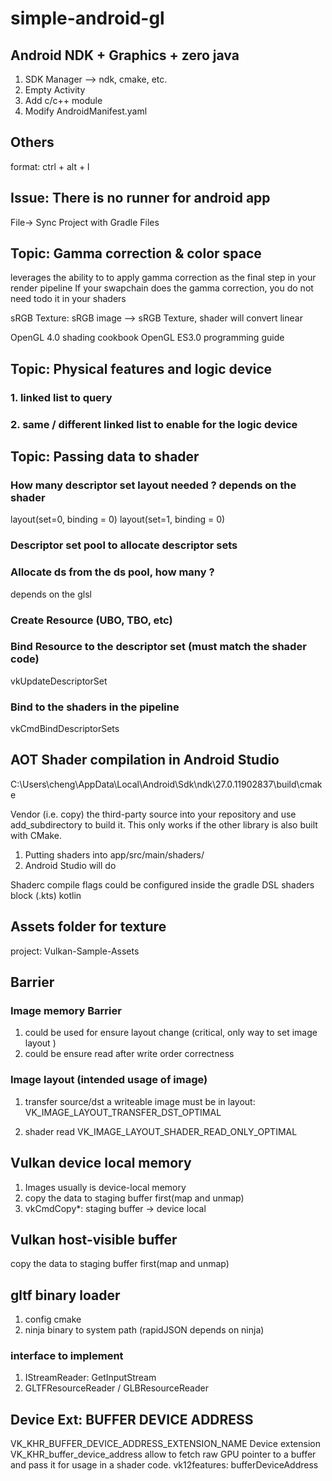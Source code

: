 # simple-android-gl

## Android NDK + Graphics + zero java

1. SDK Manager --> ndk, cmake, etc.
2. Empty Activity
3. Add c/c++ module
4. Modify AndroidManifest.yaml



## Others

format: ctrl + alt + l

## Issue: There is no runner for android app
File-> Sync Project with Gradle Files

## Topic: Gamma correction & color space
leverages the ability to to apply gamma correction as the final step in your render pipeline
If your swapchain does the gamma correction, you do not need todo it in your shaders


sRGB Texture: sRGB image --> sRGB Texture, shader will convert linear

OpenGL 4.0 shading cookbook
OpenGL ES3.0 programming guide

## Topic: Physical features and logic device

### 1. linked list to query

### 2. same / different linked list to enable for the logic device

## Topic: Passing data to shader

### How many descriptor set layout needed ? depends on the shader

layout(set=0, binding = 0)
layout(set=1, binding = 0)

### Descriptor set pool to allocate descriptor sets

### Allocate ds from the ds pool, how many ? 
depends on the glsl

### Create Resource (UBO, TBO, etc)

### Bind Resource to the descriptor set (must match the shader code)
vkUpdateDescriptorSet
### Bind to the shaders in the pipeline
vkCmdBindDescriptorSets


## AOT Shader compilation in Android Studio

C:\Users\cheng\AppData\Local\Android\Sdk\ndk\27.0.11902837\build\cmake

Vendor (i.e. copy) the third-party source into your repository and use add_subdirectory to build it. 
This only works if the other library is also built with CMake.

1. Putting shaders into app/src/main/shaders/
2. Android Studio will do

Shaderc compile flags could be configured inside the gradle DSL shaders block (.kts) kotlin

## Assets folder for texture

project: Vulkan-Sample-Assets

## Barrier

### Image memory Barrier
1. could be used for ensure layout change (critical, only way to set image layout )
2. could be ensure read after write order correctness

### Image layout (intended usage of image)
1. transfer source/dst
a writeable image must be in layout: VK_IMAGE_LAYOUT_TRANSFER_DST_OPTIMAL

2. shader read
   VK_IMAGE_LAYOUT_SHADER_READ_ONLY_OPTIMAL

## Vulkan device local memory
1. Images usually is device-local memory
2. copy the data to staging buffer first(map and unmap)
3. vkCmdCopy*: staging buffer -> device local

## Vulkan host-visible buffer
copy the data to staging buffer first(map and unmap)

## gltf binary loader
1. config cmake
2. ninja binary to system path (rapidJSON depends on ninja)

### interface to implement
1. IStreamReader: GetInputStream
2. GLTFResourceReader / GLBResourceReader

## Device Ext: BUFFER DEVICE ADDRESS
VK_KHR_BUFFER_DEVICE_ADDRESS_EXTENSION_NAME
Device extension VK_KHR_buffer_device_address allow to fetch raw GPU pointer to a buffer and pass it for usage in a shader code.
vk12features: bufferDeviceAddress